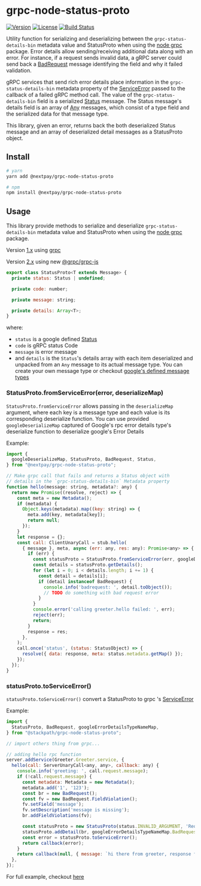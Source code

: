 # grpc-node-status-proto

[![Version](https://img.shields.io/npm/v/@nextpay/grpc-node-status-proto.svg)](https://www.npmjs.com/package/@nextpay/grpc-node-status-proto)
[![License](https://img.shields.io/npm/l/@nextpay/grpc-node-status-proto.svg)](https://github.com/quangtm210395/grpc-node-status-proto/blob/master/LICENSE)
[![Build Status](https://github.com/quangtm210395/grpc-node-status-proto/workflows/NPM%20publish/badge.svg?branch=master)](https://github.com/quangtm210395/grpc-node-status-proto/actions)

Utility function for serializing and deserializing between the `grpc-status-details-bin` metadata value and StatusProto
  when using the [node grpc](https://github.com/grpc/grpc-node/tree/master/packages/grpc-native-core) package. Error details allow sending/receiving additional data along with an error. For instance, if a request sends invalid data, a gRPC server could send back a [BadRequest](https://github.com/googleapis/googleapis/blob/master/google/rpc/error_details.proto#L169) message identifying the field and why it failed validation.

gRPC services that send rich error details place information in the `grpc-status-details-bin` metadata property of the [ServiceError](https://grpc.io/grpc/node/grpc.html#~ServiceError) passed to the callback of a failed gRPC method call. The value of the `grpc-status-details-bin` field is a serialized [Status](./proto/status.proto) message. The Status message's details field is an array of [Any](https://github.com/protocolbuffers/protobuf/blob/master/src/google/protobuf/any.proto#L122) messages, which consist of a type field and the serialized data for that message type.

This library, given an error, returns back the both deserialized Status message and an array of deserialized detail messages as a StatusProto object.

## Install

```bash
# yarn
yarn add @nextpay/grpc-node-status-proto

# npm
npm install @nextpay/grpc-node-status-proto
```

## Usage

This library provide methods to serialize and deserialize `grpc-status-details-bin` metadata value and StatusProto when using the [node grpc](https://github.com/grpc/grpc-node/tree/master/packages/grpc-native-core) package.

Version [1.x](https://www.npmjs.com/package/@nextpay/grpc-node-status-proto/v/1.1.6) using [grpc](https://www.npmjs.com/package/grpc)

Version [2.x](https://www.npmjs.com/package/@nextpay/grpc-node-status-proto/v/latest) using new [@grpc/grpc-js](https://www.npmjs.com/package/@grpc/grpc-js)

```js
export class StatusProto<T extends Message> {
  private status: Status | undefined;

  private code: number;

  private message: string;

  private details: Array<T>;
}
```
 
where:
- `status` is a google defined [Status](https://github.com/googleapis/googleapis/blob/master/google/rpc/status.proto#L35)
- `code` is gRPC status Code
- `message` is error message
- and `details` is the `Status`'s details array with each item deserialized and unpacked from an `Any` message to its actual message type. You can create your own message type or checkout [google's defined message types](https://github.com/googleapis/googleapis/blob/master/google/rpc/error_details.proto)


### StatusProto.fromServiceError(error, deserializeMap)

`StatusProto.fromServiceError` allows passing in the `deserializeMap` argument, where each key is a message type and each value is its corresponding deserialize function.
You can use provided `googleDeserializeMap` captured of Google's rpc error details type's deserialize function to deserialize google's Error Details

Example:

```js
import {
  googleDeserializeMap, StatusProto, BadRequest, Status,
} from "@nextpay/grpc-node-status-proto";

// Make grpc call that fails and returns a Status object with
// details in the `grpc-status-details-bin` Metadata property
function hello(message: string, metadata?: any) {
  return new Promise((resolve, reject) => {
    const meta = new Metadata();
    if (metadata) {
      Object.keys(metadata).map((key: string) => {
        meta.add(key, metadata[key]);
        return null;
      });
    }
    let response = {};
    const call: ClientUnaryCall = stub.hello(
      { message }, meta, async (err: any, res: any): Promise<any> => {
        if (err) {
          const statusProto = StatusProto.fromServiceError(err, googleDeserializeMap);
          const details = statusProto.getDetails();
          for (let i = 0; i < details.length; i += 1) {
            const detail = details[i];
            if (detail instanceof BadRequest) {
              console.info('badrequest: ', detail.toObject());
              // TODO do something with bad request error
            }
          }
          console.error('calling greeter.hello failed: ', err);
          reject(err);
          return;
        }
        response = res;
      },
    );
    call.once('status', (status: StatusObject) => {
      resolve({ data: response, meta: status.metadata.getMap() });
    });
  });
}
```

### statusProto.toServiceError()

`statusProto.toServiceError()` convert a StatusProto to grpc 's [ServiceError](https://github.com/grpc/grpc-node/blob/master/packages/grpc-js/src/call.ts#L31)

Example:

```js
import {
  StatusProto, BadRequest, googleErrorDetailsTypeNameMap,
} from "@stackpath/grpc-node-status-proto";

// import others thing from grpc...

// adding hello rpc function
server.addService(Greeter.Greeter.service, {
  hello(call: ServerUnaryCall<any, any>, callback: any) {
    console.info('greeting: ', call.request.message);
    if (!call.request.message) {
      const metadata: Metadata = new Metadata();
      metadata.add('1', '123');
      const br = new BadRequest();
      const fv = new BadRequest.FieldViolation();
      fv.setField('message');
      fv.setDescription('message is missing');
      br.addFieldViolations(fv);

      const statusProto = new StatusProto(status.INVALID_ARGUMENT, 'Required fields must not be null');
      statusProto.addDetail(br, googleErrorDetailsTypeNameMap.BadRequest);
      const error = statusProto.toServiceError();
      return callback(error);
    }
    return callback(null, { message: `hi there from greeter, response for: ${call.request.message}` });
  },
});
```

For full example, checkout [here](https://github.com/quangtm210395/grpc-node-status-proto/tree/master/examples)